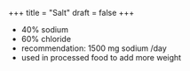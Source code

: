 +++
title = "Salt"
draft = false
+++

-   40% sodium
-   60% chloride
-   recommendation: 1500 mg sodium /day
-   used in processed food to add more weight
